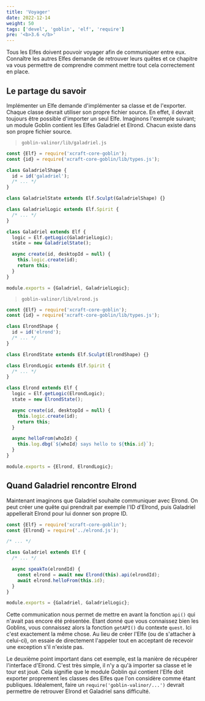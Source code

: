 ```yaml
---
title: 'Voyager'
date: 2022-12-14
weight: 50
tags: ['devel', 'goblin', 'elf', 'require']
pre: '<b>3.6 </b>'
---
```


Tous les Elfes doivent pouvoir voyager afin de communiquer entre eux. Connaître
les autres Elfes demande de retrouver leurs quêtes et ce chapitre va vous
permettre de comprendre comment mettre tout cela correctement en place.

## Le partage du savoir

Implémenter un Elfe demande d'implémenter sa classe et de l'exporter. Chaque
classe devrait utiliser son propre fichier source. En effet, il devrait toujours
être possible d'importer un seul Elfe. Imaginons l'exemple suivant; un module
Goblin contient les Elfes Galadriel et Elrond. Chacun existe dans son propre
fichier source.

> `goblin-valinor/lib/galadriel.js`

```js
const {Elf} = require('xcraft-core-goblin');
const {id} = require('xcraft-core-goblin/lib/types.js');

class GaladrielShape {
  id = id('galadriel');
  /* ... */
}

class GaladrielState extends Elf.Sculpt(GaladrielShape) {}

class GaladrielLogic extends Elf.Spirit {
  /* ... */
}

class Galadriel extends Elf {
  logic = Elf.getLogic(GaladrielLogic);
  state = new GaladrielState();

  async create(id, desktopId = null) {
    this.logic.create(id);
    return this;
  }
}

module.exports = {Galadriel, GaladrielLogic};
```

> `goblin-valinor/lib/elrond.js`

```js
const {Elf} = require('xcraft-core-goblin');
const {id} = require('xcraft-core-goblin/lib/types.js');

class ElrondShape {
  id = id('elrond');
  /* ... */
}

class ElrondState extends Elf.Sculpt(ElrondShape) {}

class ElrondLogic extends Elf.Spirit {
  /* ... */
}

class Elrond extends Elf {
  logic = Elf.getLogic(ElrondLogic);
  state = new ElrondState();

  async create(id, desktopId = null) {
    this.logic.create(id);
    return this;
  }

  async helloFrom(whoId) {
    this.log.dbg(`${whoId} says hello to ${this.id}`);
  }
}

module.exports = {Elrond, ElrondLogic};
```

## Quand Galadriel rencontre Elrond

Maintenant imaginons que Galadriel souhaite communiquer avec Elrond. On peut
créer une quête qui prendrait par exemple l'ID d'Elrond, puis Galadriel
appellerait Elrond pour lui donner son propre ID.

```js
const {Elf} = require('xcraft-core-goblin');
const {Elrond} = require('../elrond.js');

/* ... */

class Galadriel extends Elf {
  /* ... */

  async speakTo(elrondId) {
    const elrond = await new Elrond(this).api(elrondId);
    await elrond.helloFrom(this.id);
  }
}

module.exports = {Galadriel, GaladrielLogic};
```

Cette communication nous permet de mettre en avant la fonction `api()` qui
n'avait pas encore été présentée. Etant donné que vous connaissez bien les
Goblins, vous connaissez alors la fonction `getAPI()` du contexte `quest`. Ici
c'est exactement la même chose. Au lieu de créer l'Elfe (ou de s'attacher à
celui-ci), on essaie de directement l'appeler tout en acceptant de recevoir une
exception s'il n'existe pas.

Le deuxième point important dans cet exemple, est la manière de récupérer
l'interface d'Elrond. C'est très simple, il n'y a qu'à importer sa classe et le
tour est joué. Cela signifie que le module Goblin qui contient l'Elfe doit
exporter proprement les classes des Elfes que l'on considère comme étant
publiques. Idéalement, faire un `require('goblin-valinor/...')` devrait
permettre de retrouver Elrond et Galadriel sans difficulté.

